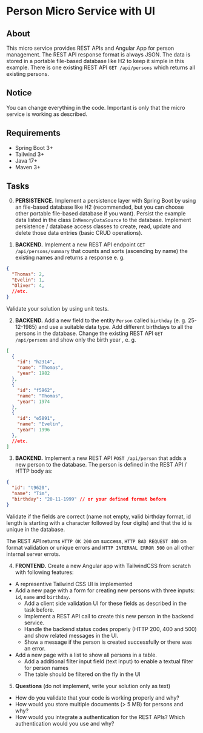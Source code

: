 # Person Micro Service with UI

## About
This micro service provides REST APIs and Angular App for person management. The REST API response format is always JSON. 
The data is stored in a portable file-based database like H2 to keep it simple in this example. There is one existing REST API `GET /api/persons` which returns all existing persons.

## Notice
You can change everything in the code. Important is only that the micro service is working as described. 

## Requirements
- Spring Boot 3+
- Tailwind 3+
- Java 17+
- Maven 3+

## Tasks
0. __PERSISTENCE.__ Implement a persistence layer with Spring Boot by using an file-based database like H2 (recommended, but you can choose other portable file-based database if you want). Persist the example data listed in the class `InMemoryDataSource` to the database. Implement persistence / database access classes to create, read, update and delete those data entries (basic CRUD operations). 

1. __BACKEND.__ Implement a new REST API endpoint `GET /api/persons/summary` that counts and sorts (ascending by name) the existing names and returns a response e. g.
```json
{
  "Thomas": 2,
  "Evelin": 1, 
  "Oliver": 4,
  //etc.
}
```

Validate your solution by using unit tests. 

2. __BACKEND.__ Add a new field to the entity `Person` called `birthday` (e. g. 25-12-1985) and use a suitable data type. Add different birthdays to all the persons in the database.
Change the existing REST API `GET /api/persons` and show only the birth year , e. g.
```json
[
  {
    "id": "h2314",
    "name": "Thomas",
    "year": 1982
  },
  {
    "id": "f5962",
    "name": "Thomas",
    "year": 1974
  },
  {
    "id": "e5891",
    "name": "Evelin",
    "year": 1996
  },
  //etc.
]
```

3. __BACKEND.__ Implement a new REST API `POST /api/person` that adds a new person to the database. The person is defined in the REST API / HTTP body as:

```json
{
  "id": "t9620",
  "name": "Tim",
  "birthday": "20-11-1999" // or your defined format before
}
```

Validate if the fields are correct (name not empty, valid birthday format, id length is starting with a character followed by four digits) and that the id is unique in the database.

The REST API returns `HTTP OK 200` on success, `HTTP BAD REQUEST 400` on format validation or unique errors 
and `HTTP INTERNAL ERROR 500` on all other internal server errots.

4. __FRONTEND.__ Create a new Angular app with TailwindCSS from scratch with following features:
- A representive Tailwind CSS UI is implemented 
- Add a new page with a form for creating new persons with three inputs: `id`, `name` and `birthday`.
  - Add a client side validation UI for these fields as described in the task before. 
  - Implement a REST API call to create this new person in the backend service. 
  - Handle the backend status codes properly (HTTP 200, 400 and 500) and show related messages in the UI.
  - Show a message if the person is created successfully or there was an error. 
- Add a new page with a list to show all persons in a table.
  - Add a additional filter input field (text input) to enable a textual filter for person names
  - The table should be filtered on the fly in the UI

5. __Questions__ (do not implement, write your solution only as text)
- How do you validate that your code is working properly and why?
- How would you store multiple documents (> 5 MB) for persons and why?
- How would you integrate a authentication for the REST APIs? Which authentication would you use and why?
